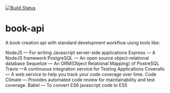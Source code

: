 [![Build Status](https://travis-ci.com/rozay10/book-api.svg?branch=master)](https://travis-ci.com/rozay10/book-api)
# book-api
A book creation api with standard development workflow
uisng tools like:

NodeJS — For writing Javascript server-side applications
Express — A NodeJS framework
PostgreSQL — An open source object-relational database
Sequelize — An ORM(Object Relational Mapping) of PostreSQL
Travis —A continuous integration service for Testing Applications
Coveralls — A web service to help you track your code coverage over time.
Code Climate — Provides automated code review for maintainability and test coverage.
Babel — To convert ES6 javascript code to ES5

